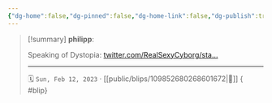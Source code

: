 ```yaml
---
{"dg-home":false,"dg-pinned":false,"dg-home-link":false,"dg-publish":true,"tags":["dgblip"],"disabled rules":["yaml-title","yaml-title-alias","file-name-heading"],"title":"philipp on mastodon @ 2023-02-12","created-date":"2023-02-12T16:21:16","id":109852680268601660,"updated-date":"2025-05-02T08:50:43","dg-path":"blips/109852680268601672.md","permalink":"/blips/109852680268601672/","dgPassFrontmatter":true}
---
```


> [!summary] **philipp**:
>
> Speaking of Dystopia: [twitter.com/RealSexyCyborg/sta…](https://twitter.com/RealSexyCyborg/status/1624417606416596993)
> - - -
>
> 🗓️ `Sun, Feb 12, 2023` · [[public/blips/109852680268601672\|🔗]]
{ #blip}

